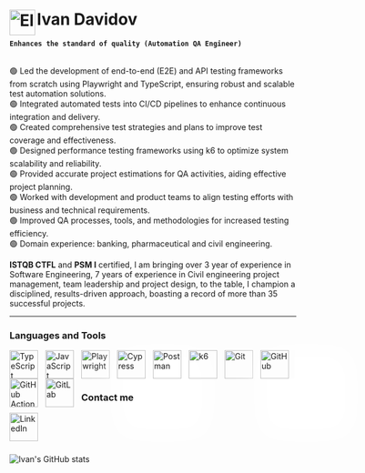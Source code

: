 # <img align="Left" alt="Electron" width="45px" src="https://cdn.jsdelivr.net/gh/devicons/devicon@latest/icons/electron/electron-original.svg" /> Ivan Davidov

**`Enhances the standard of quality (Automation QA Engineer)`**

<br>
🟢 Led the development of end-to-end (E2E) and API testing frameworks from scratch using Playwright and TypeScript, ensuring robust and scalable test automation solutions.<br>
🟢 Integrated automated tests into CI/CD pipelines to enhance continuous integration and delivery.<br> 
🟢 Created comprehensive test strategies and plans to improve test coverage and effectiveness.<br>
🟢 Designed performance testing frameworks using k6 to optimize system scalability and reliability.<br> 
🟢 Provided accurate project estimations for QA activities, aiding effective project planning.<br> 
🟢 Worked with development and product teams to align testing efforts with business and technical requirements.<br> 
🟢 Improved QA processes, tools, and methodologies for increased testing efficiency.<br>
🟢 Domain experience: banking, pharmaceutical and civil engineering.<br>

**ISTQB CTFL** and **PSM I** certified, I am bringing over 3 year of experience in Software Engineering, 7 years of experience in Civil engineering project management, team leadership and project design, to the table, I champion a disciplined, results-driven approach, boasting a record of more than 35 successful projects.

 ---

 ### Languages and Tools

 <img align="Left" alt="TypeScript" width="50px" style="padding-right:10px;" src="https://cdn.jsdelivr.net/gh/devicons/devicon@latest/icons/typescript/typescript-original.svg" />
 <img align="Left" alt="JavaScript" width="50px" style="padding-right:10px;" src="https://cdn.jsdelivr.net/gh/devicons/devicon@latest/icons/javascript/javascript-original.svg" />
 <img align="Left" alt="Playwright" width="50px" style="padding-right:10px;" src="https://cdn.jsdelivr.net/gh/devicons/devicon@latest/icons/playwright/playwright-original.svg" />
 <img align="Left" alt="Cypress" width="50px" style="padding-right:10px; box-shadow: 50px 50px 50px 50px #FFFFFF;" src="https://cdn.jsdelivr.net/gh/devicons/devicon@latest/icons/cypressio/cypressio-plain.svg" />
 <img align="Left" alt="Postman" width="50px" style="padding-right:10px;" src="https://cdn.jsdelivr.net/gh/devicons/devicon@latest/icons/postman/postman-original.svg" />
 <img align="Left" alt="k6" width="50px" style="padding-right:10px;" src="https://cdn.jsdelivr.net/gh/devicons/devicon@latest/icons/k6/k6-original.svg" />
  <img align="Left" alt="Git" width="50px" style="padding-right:10px;" src="https://cdn.jsdelivr.net/gh/devicons/devicon@latest/icons/git/git-original.svg" />
 <img align="Left" alt="GitHub" width="50px" style="padding-right:10px; box-shadow: 50px 50px 50px 50px #FFFFFF;" src="https://cdn.jsdelivr.net/gh/devicons/devicon@latest/icons/github/github-original.svg" />
 <img align="Left" alt="GitHub Actions" width="50px" style="padding-right:10px;" src="https://cdn.jsdelivr.net/gh/devicons/devicon@latest/icons/githubactions/githubactions-original.svg" />
 <img align="Left" alt="GitLab" width="50px" style="padding-right:10px;" src="https://cdn.jsdelivr.net/gh/devicons/devicon@latest/icons/gitlab/gitlab-original.svg" />
<br />
<br />

#

### Contact me

<a href="https://www.linkedin.com/in/ivdavidov/" target="_blank">
    <img align="left" 
         alt="LinkedIn" 
         width="50px" 
         style="padding-right:10px;" 
         src="https://cdn.jsdelivr.net/gh/devicons/devicon@latest/icons/linkedin/linkedin-original.svg" />
</a>
<br />
<br />

#

![Ivan's GitHub stats](https://github-readme-stats.vercel.app/api?username=idavidov13&theme=gotham&show_icons=true)
